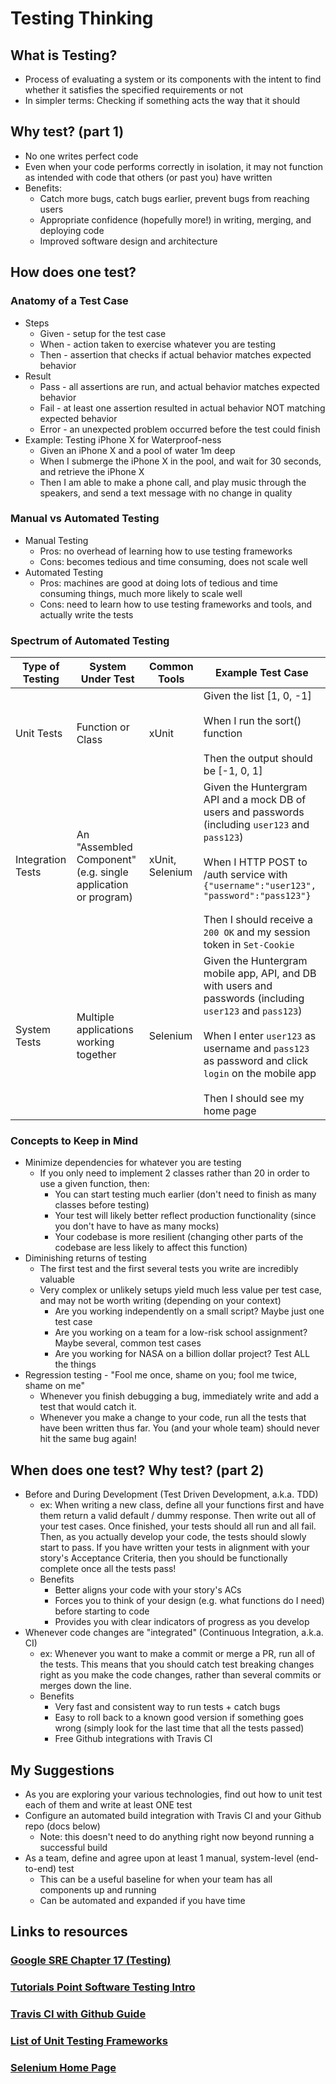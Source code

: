 # Testing Thinking

## What is Testing?
* Process of evaluating a system or its components with the intent to find whether it satisfies the specified requirements or not
* In simpler terms: Checking if something acts the way that it should

## Why test? (part 1)
* No one writes perfect code
* Even when your code performs correctly in isolation, it may not function as intended with code that others (or past you) have written
* Benefits:
  * Catch more bugs, catch bugs earlier, prevent bugs from reaching users
  * Appropriate confidence (hopefully more!) in writing, merging, and deploying code
  * Improved software design and architecture
  
## How does one test?

### Anatomy of a Test Case
* Steps
  * Given - setup for the test case
  * When - action taken to exercise whatever you are testing
  * Then - assertion that checks if actual behavior matches expected behavior
* Result
  * Pass - all assertions are run, and actual behavior matches expected behavior
  * Fail - at least one assertion resulted in actual behavior NOT matching expected behavior
  * Error - an unexpected problem occurred before the test could finish
* Example: Testing iPhone X for Waterproof-ness
  * Given an iPhone X and a pool of water 1m deep
  * When I submerge the iPhone X in the pool, and wait for 30 seconds, and retrieve the iPhone X
  * Then I am able to make a phone call, and play music through the speakers, and send a text message with no change in quality

### Manual vs Automated Testing
* Manual Testing
  * Pros: no overhead of learning how to use testing frameworks
  * Cons: becomes tedious and time consuming, does not scale well
* Automated Testing
  * Pros: machines are good at doing lots of tedious and time consuming things, much more likely to scale well
  * Cons: need to learn how to use testing frameworks and tools, and actually write the tests

### Spectrum of Automated Testing
|Type of Testing|System Under Test|Common Tools|Example Test Case|
|---|---|---|---|
|Unit Tests|Function or Class|xUnit|Given the list [1, 0, -1]<br><br>When I run the sort() function<br><br>Then the output should be [-1, 0, 1]|
|Integration Tests|An "Assembled Component" (e.g. single application or program)|xUnit, Selenium|Given the Huntergram API and a mock DB of users and passwords (including `user123` and `pass123`)<br><br>When I HTTP POST to /auth service with `{"username":"user123", "password":"pass123"}`<br><br>Then I should receive a `200 OK` and my session token in `Set-Cookie`|
|System Tests|Multiple applications working together|Selenium|Given the Huntergram mobile app, API, and DB with users and passwords (including `user123` and `pass123`)<br><br>When I enter `user123` as username and `pass123` as password and click `login` on the mobile app<br><br>Then I should see my home page|

### Concepts to Keep in Mind
* Minimize dependencies for whatever you are testing
  * If you only need to implement 2 classes rather than 20 in order to use a given function, then:
    * You can start testing much earlier (don't need to finish as many classes before testing)
    * Your test will likely better reflect production functionality (since you don't have to have as many mocks)
    * Your codebase is more resilient (changing other parts of the codebase are less likely to affect this function)
* Diminishing returns of testing
  * The first test and the first several tests you write are incredibly valuable
  * Very complex or unlikely setups yield much less value per test case, and may not be worth writing (depending on your context)
    * Are you working independently on a small script? Maybe just one test case
    * Are you working on a team for a low-risk school assignment? Maybe several, common test cases
    * Are you working for NASA on a billion dollar project? Test ALL the things
 * Regression testing - "Fool me once, shame on you; fool me twice, shame on me"
   * Whenever you finish debugging a bug, immediately write and add a test that would catch it.
   * Whenever you make a change to your code, run all the tests that have been written thus far. You (and your whole team) should never hit the same bug again!

## When does one test? Why test? (part 2)
* Before and During Development (Test Driven Development, a.k.a. TDD)
  * ex: When writing a new class, define all your functions first and have them return a valid default / dummy response. Then write out all of your test cases. Once finished, your tests should all run and all fail. Then, as you actually develop your code, the tests should slowly start to pass. If you have written your tests in alignment with your story's Acceptance Criteria, then you should be functionally complete once all the tests pass!
  * Benefits
    * Better aligns your code with your story's ACs
    * Forces you to think of your design (e.g. what functions do I need) before starting to code
    * Provides you with clear indicators of progress as you develop
* Whenever code changes are "integrated" (Continuous Integration, a.k.a. CI)
  * ex: Whenever you want to make a commit or merge a PR, run all of the tests. This means that you should catch test breaking changes right as you make the code changes, rather than several commits or merges down the line.
  * Benefits
    * Very fast and consistent way to run tests + catch bugs
    * Easy to roll back to a known good version if something goes wrong (simply look for the last time that all the tests passed)
    * Free Github integrations with Travis CI

## My Suggestions
* As you are exploring your various technologies, find out how to unit test each of them and write at least ONE test
* Configure an automated build integration with Travis CI and your Github repo (docs below)
  * Note: this doesn't need to do anything right now beyond running a successful build
* As a team, define and agree upon at least 1 manual, system-level (end-to-end) test
  * This can be a useful baseline for when your team has all components up and running
  * Can be automated and expanded if you have time

## Links to resources

### [Google SRE Chapter 17 (Testing)](https://landing.google.com/sre/book/chapters/testing-reliability.html)

### [Tutorials Point Software Testing Intro](https://www.tutorialspoint.com/software_testing/)

### [Travis CI with Github Guide](https://docs.travis-ci.com/user/getting-started/)

### [List of Unit Testing Frameworks](https://en.wikipedia.org/wiki/List_of_unit_testing_frameworks)

### [Selenium Home Page](https://www.seleniumhq.org/)

